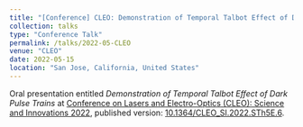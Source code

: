 ```yaml
---
title: "[Conference] CLEO: Demonstration of Temporal Talbot Effect of Dark Pulse Trains"
collection: talks
type: "Conference Talk"
permalink: /talks/2022-05-CLEO
venue: "CLEO"
date: 2022-05-15
location: "San Jose, California, United States"
---
```


Oral presentation entitled *Demonstration of Temporal Talbot Effect of Dark Pulse Trains* at [Conference on Lasers and Electro-Optics (CLEO): Science and Innovations 2022](https://opg.optica.org/conference.cfm?meetingid=124&yr=2022), published version: [10.1364/CLEO_SI.2022.STh5E.6](https://doi.org/10.1364/CLEO_SI.2022.STh5E.6).
